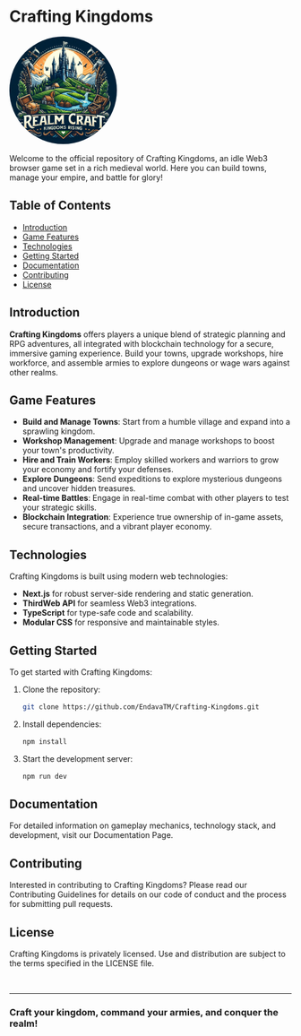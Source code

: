 # Crafting Kingdoms

<img src="./public/images/logo.png" alt="Crafting Kingdoms" style="width:12rem; height:12rem; border-radius:50%; justify-self:center; align-self:center"/>

Welcome to the official repository of Crafting Kingdoms, an idle Web3 browser game set in a rich medieval world. Here you can build towns, manage your empire, and battle for glory!

## Table of Contents

- [Introduction](#introduction)
- [Game Features](#game-features)
- [Technologies](#technologies)
- [Getting Started](#getting-started)
- [Documentation](#documentation)
- [Contributing](#contributing)
- [License](#license)

## Introduction

**Crafting Kingdoms** offers players a unique blend of strategic planning and RPG adventures, all integrated with blockchain technology for a secure, immersive gaming experience. Build your towns, upgrade workshops, hire workforce, and assemble armies to explore dungeons or wage wars against other realms.

## Game Features

- **Build and Manage Towns**: Start from a humble village and expand into a sprawling kingdom.
- **Workshop Management**: Upgrade and manage workshops to boost your town's productivity.
- **Hire and Train Workers**: Employ skilled workers and warriors to grow your economy and fortify your defenses.
- **Explore Dungeons**: Send expeditions to explore mysterious dungeons and uncover hidden treasures.
- **Real-time Battles**: Engage in real-time combat with other players to test your strategic skills.
- **Blockchain Integration**: Experience true ownership of in-game assets, secure transactions, and a vibrant player economy.

## Technologies

Crafting Kingdoms is built using modern web technologies:

- **Next.js** for robust server-side rendering and static generation.
- **ThirdWeb API** for seamless Web3 integrations.
- **TypeScript** for type-safe code and scalability.
- **Modular CSS** for responsive and maintainable styles.

## Getting Started

To get started with Crafting Kingdoms:

1. Clone the repository:
   ```bash
   git clone https://github.com/EndavaTM/Crafting-Kingdoms.git
   ```
2. Install dependencies:

   ```bash
   npm install
   ```

3. Start the development server:
   ```bash
   npm run dev
   ```

## Documentation

For detailed information on gameplay mechanics, technology stack, and development, visit our Documentation Page.

## Contributing

Interested in contributing to Crafting Kingdoms? Please read our Contributing Guidelines for details on our code of conduct and the process for submitting pull requests.

## License

Crafting Kingdoms is privately licensed. Use and distribution are subject to the terms specified in the LICENSE file.

<br />

---
### Craft your kingdom, command your armies, and conquer the realm!
